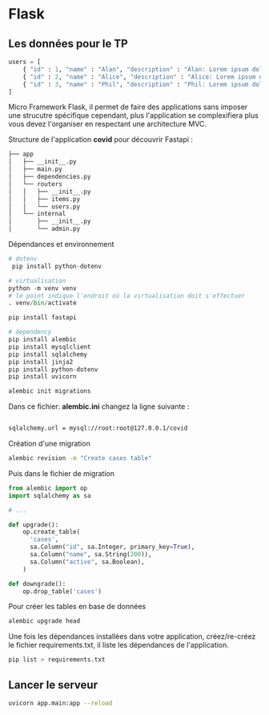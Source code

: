 # Flask

## Les données pour le TP

```python
users = [
    { "id" : 1, "name" : "Alan", "description" : "Alan: Lorem ipsum dolor sit amet consectetur adipisicing elit" },
    { "id" : 2, "name" : "Alice", "description" : "Alice: Lorem ipsum dolor sit amet consectetur adipisicing elit" },
    { "id" : 3, "name" : "Phil", "description" : "Phil: Lorem ipsum dolor sit amet consectetur adipisicing elit" },
]
```

Micro Framework Flask, il permet de faire des applications sans imposer une strucutre spécifique cependant, plus l'application se complexifiera plus vous devez l'organiser en respectant une architecture MVC.

Structure de l'application **covid** pour découvrir Fastapi :

```txt
├── app
│   ├── __init__.py
│   ├── main.py
│   ├── dependencies.py
│   └── routers
│   │   ├── __init__.py
│   │   ├── items.py
│   │   └── users.py
│   └── internal
│       ├── __init__.py
│       └── admin.py
```

Dépendances et environnement

```python
# dotenv
 pip install python-dotenv

# virtualisation
python -m venv venv
# le point indique l'endroit où la virtualisation doit s'effectuer
. venv/bin/activate

pip install fastapi

# dependency
pip install alembic
pip install mysqlclient
pip install sqlalchemy
pip install jinja2 
pip install python-dotenv 
pip install uvicorn

alembic init migrations
```

Dans ce fichier: **alembic.ini** changez la ligne suivante :

```txt

sqlalchemy.url = mysql://root:root@127.0.0.1/covid
```

Création d'une migration 

```bash
alembic revision -m "Create cases table"
```

Puis dans le fichier de migration 

```python 
from alembic import op
import sqlalchemy as sa

# ...

def upgrade():
    op.create_table(
      'cases',
      sa.Column("id", sa.Integer, primary_key=True),
      sa.Column("name", sa.String(200)),
      sa.Column("active", sa.Boolean),
    )

def downgrade():
    op.drop_table('cases')
```

Pour créer les tables en base de données

```bash
alembic upgrade head
```

Une fois les dépendances installées dans votre application, créez/re-créez le fichier requirements.txt, il liste les dépendances de l'application.

```bash
pip list > requirements.txt
```

## Lancer le serveur

```bash
uvicorn app.main:app --reload
 ```